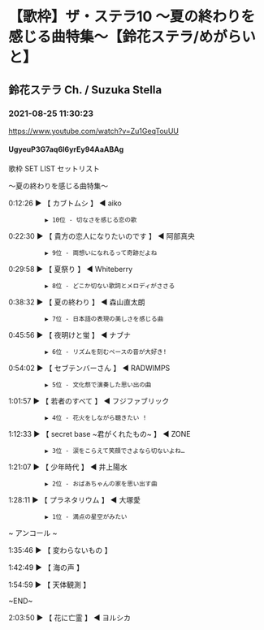 # 【歌枠】ザ・ステラ10 ～夏の終わりを感じる曲特集～【鈴花ステラ/めがらいと】

## 鈴花ステラ Ch. / Suzuka Stella

### 2021-08-25 11:30:23

https://www.youtube.com/watch?v=Zu1GeqTouUU

#### UgyeuP3G7aq6l6yrEy94AaABAg

歌枠 SET LIST セットリスト

～夏の終わりを感じる曲特集～



0:12:26 ▶ 【 カブトムシ 】 ◀ aiko

              ▶ 10位 - 切なさを感じる恋の歌



0:22:30 ▶ 【 貴方の恋人になりたいのです 】 ◀ 阿部真央

              ▶ 9位 - 両想いになれるって奇跡だよね



0:29:58 ▶ 【 夏祭り 】 ◀ Whiteberry

              ▶ 8位 - どこか切ない歌詞とメロディがささる



0:38:32 ▶ 【 夏の終わり 】 ◀ 森山直太朗

              ▶ 7位 - 日本語の表現の美しさを感じる曲



0:45:56 ▶ 【 夜明けと蛍 】 ◀ ナブナ

              ▶ 6位 - リズムを刻むペースの音が大好き!



0:54:02 ▶ 【 セブテンバーさん 】 ◀ RADWIMPS 

              ▶ 5位 - 文化祭で演奏した思い出の曲



1:01:57 ▶ 【 若者のすべて 】 ◀ フジファブリック

              ▶ 4位 - 花火をしながら聴きたい !



1:12:33 ▶ 【 secret base ~君がくれたもの~ 】 ◀ ZONE

              ▶ 3位 - 涙をこらえて笑顔でさよなら切ないよね… 



1:21:07 ▶ 【 少年時代 】 ◀ 井上陽水 

              ▶ 2位 - おばあちゃんの家を思い出す曲



1:28:11 ▶ 【 プラネタリウム 】 ◀ 大塚愛 

              ▶ 1位 - 満点の星空がみたい



 ~ アンコール ~

1:35:46 ▶ 【 変わらないもの 】

1:42:49 ▶ 【 海の声 】

1:54:59 ▶ 【 天体観測 】



~END~

2:03:50 ▶ 【 花に亡霊 】 ◀ ヨルシカ

